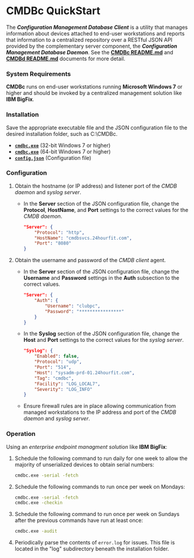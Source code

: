 # CMDBc QuickStart
The _**Configuration Management Database Client**_ is a utility that manages information about devices attached to end-user workstations and reports that information to a centralized repository over a RESTful JSON API provided by the complementary server component, the _**Configuration Management Database Daemon**_. See the [**CMDBc README.md**](https://github.com/jscherff/cmdbc/blob/master/README.md) and [**CMDBd README.md**](https://github.com/jscherff/cmdbd/blob/master/README.md) documents for more detail.

### System Requirements
**CMDBc** runs on end-user workstations running **Microsoft Windows 7** or higher and should be invoked by a centralized management solution like **IBM BigFix**.

### Installation
Save the appropriate executable file and the JSON configuration file to the desired installation folder, such as C:\CMDBc.

* [**`cmdbc.exe`**](https://sourceforge.net/projects/cmdbc/files/bin/i686/cmdbc.exe) (32-bit Windows 7 or higher)
* [**`cmdbc.exe`**](https://sourceforge.net/projects/cmdbc/files/bin/x86_64/cmdbc.exe) (64-bit Windows 7 or higher)
* [**`config.json`**](https://github.com/jscherff/cmdbc/raw/master/config.json) (Configuration file)

### Configuration
1. Obtain the hostname (or IP address) and listener port of the _CMDB daemon_ and _syslog server_.

    + In the **Server** section of the JSON configuration file, change the **Protocol**, **HostName**, and **Port** settings to the correct values for the _CMDB daemon_.

        ```json
        "Server": {
            "Protocol": "http",
            "HostName": "cmdbsvcs.24hourfit.com",
            "Port": "8080"
        }
        ```

1. Obtain the username and password of the _CMDB client_ agent.

    + In the **Server**  section of the JSON configuration file, change the **Username** and **Password** settings in the **Auth** subsection to the correct values.

        ```json
        "Server": {
            "Auth": {
                "Username": "clubpc",
                "Password": "****************"
            }
        }
        ```

    + In the **Syslog** section of the JSON configuration file, change the **Host** and **Port** settings to the correct values for the _syslog server_.

        ```json
        "Syslog": {
            "Enabled": false,
            "Protocol": "udp",
            "Port": "514",
            "Host": "sysadm-prd-01.24hourfit.com",
            "Tag": "cmdbc",
            "Facility": "LOG_LOCAL7",
            "Severity": "LOG_INFO"
        }
        ```

    + Ensure firewall rules are in place allowing communication from managed workstations to the IP address and port of the _CMDB daemon_ and _syslog server_.

### Operation
Using an _enterprise endpoint managment solution_ like **IBM BigFix**:

1. Schedule the following command to run daily for one week to allow the majority of unserialized devices to obtain serial numbers:

    ```sh
    cmdbc.exe -serial -fetch
    ```

1. Schedule the following commands to run once per week on Mondays:

    ```sh
    cmdbc.exe -serial -fetch
    cmdbc.exe -checkin
    ```

1. Schedule the following command to run once per week on Sundays after the previous commands have run at least once: 

    ```sh
    cmdbc.exe -audit
    ```

1. Periodically parse the contents of `error.log` for issues. This file is located in the "log" subdirectory beneath the installation folder.
